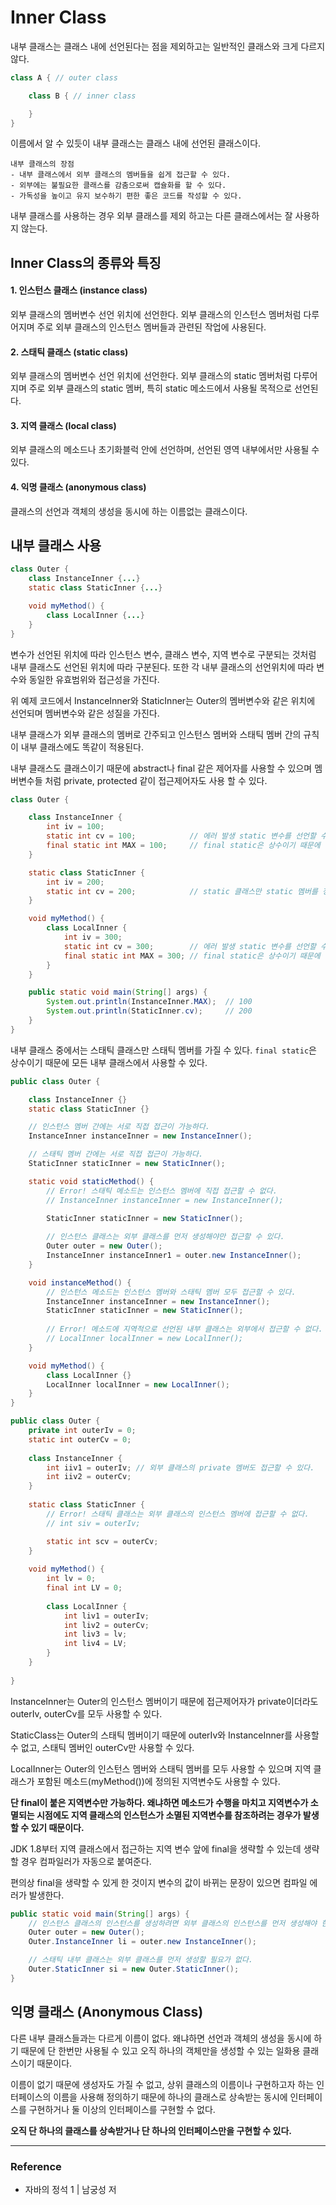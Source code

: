 # Inner Class  

내부 클래스는 클래스 내에 선언된다는 점을 제외하고는 일반적인 클래스와 크게 다르지 않다.  

```java
class A { // outer class

    class B { // inner class

    }
}
```

이름에서 알 수 있듯이 내부 클래스는 클래스 내에 선언된 클래스이다.  

```text
내부 클래스의 장점
- 내부 클래스에서 외부 클래스의 멤버들을 쉽게 접근할 수 있다.
- 외부에는 불필요한 클래스를 감춤으로써 캡슐화를 할 수 있다.
- 가독성을 높이고 유지 보수하기 편한 좋은 코드를 작성할 수 있다.
```

내부 클래스를 사용하는 경우 외부 클래스를 제외 하고는 다른 클래스에서는 잘 사용하지 않는다.  

## Inner Class의 종류와 특징  

#### 1. 인스턴스 클래스 (instance class)  

외부 클래스의 멤버변수 선언 위치에 선언한다. 외부 클래스의 인스턴스 멤버처럼 다루어지며 주로 외부 클래스의 인스턴스 멤버들과 관련된 작업에 사용된다.  

#### 2. 스태틱 클래스 (static class)  

외부 클래스의 멤버변수 선언 위치에 선언한다. 외부 클래스의 static 멤버처럼 다루어지며 주로 외부 클래스의 static 멤버, 특히 static 메소드에서 사용될 목적으로 선언된다.  

#### 3. 지역 클래스 (local class)  

외부 클래스의 메소드나 초기화블럭 안에 선언하며, 선언된 영역 내부에서만 사용될 수 있다.  

#### 4. 익명 클래스 (anonymous class)  

클래스의 선언과 객체의 생성을 동시에 하는 이름없는 클래스이다.  

## 내부 클래스 사용  

```java
class Outer {
    class InstanceInner {...}
    static class StaticInner {...}

    void myMethod() {
        class LocalInner {...}
    }
}
```

변수가 선언된 위치에 따라 인스턴스 변수, 클래스 변수, 지역 변수로 구분되는 것처럼 내부 클래스도 선언된 위치에 따라 구분된다. 또한 각 내부 클래스의 선언위치에 따라 변수와 동일한 유효범위와 접근성을 가진다.  

위 예제 코드에서 InstanceInner와 StaticInner는 Outer의 멤버변수와 같은 위치에 선언되며 멤버변수와 같은 성질을 가진다.  

내부 클래스가 외부 클래스의 멤버로 간주되고 인스턴스 멤버와 스태틱 멤버 간의 규칙이 내부 클래스에도 똑같이 적용된다.  

내부 클래스도 클래스이기 때문에 abstract나 final 같은 제어자를 사용할 수 있으며 멤버변수들 처럼 private, protected 같이 접근제어자도 사용 할 수 있다.  

```java
class Outer {

    class InstanceInner {
        int iv = 100;
        static int cv = 100;            // 에러 발생 static 변수를 선언할 수 없다.
        final static int MAX = 100;     // final static은 상수이기 때문에 허용
    }

    static class StaticInner {
        int iv = 200;
        static int cv = 200;            // static 클래스만 static 멤버를 정의할 수 있다.
    }

    void myMethod() {
        class LocalInner {
            int iv = 300;
            static int cv = 300;        // 에러 발생 static 변수를 선언할 수 없다.
            final static int MAX = 300; // final static은 상수이기 때문에 허용
        }
    }

    public static void main(String[] args) {
        System.out.println(InstanceInner.MAX);  // 100
        System.out.println(StaticInner.cv);     // 200
    }
}
```

내부 클래스 중에서는 스태틱 클래스만 스태틱 멤버를 가질 수 있다. `final static`은 상수이기 때문에 모든 내부 클래스에서 사용할 수 있다.  

```java
public class Outer {

    class InstanceInner {}
    static class StaticInner {}

    // 인스턴스 멤버 간에는 서로 직접 접근이 가능하다.
    InstanceInner instanceInner = new InstanceInner();

    // 스태틱 멤버 간에는 서로 직접 접근이 가능하다.
    StaticInner staticInner = new StaticInner();

    static void staticMethod() {
        // Error! 스태틱 메소드는 인스턴스 멤버에 직접 접근할 수 없다.
        // InstanceInner instanceInner = new InstanceInner();

        StaticInner staticInner = new StaticInner();
        
        // 인스턴스 클래스는 외부 클래스를 먼저 생성해야만 접근할 수 있다.
        Outer outer = new Outer();
        InstanceInner instanceInner1 = outer.new InstanceInner();
    }

    void instanceMethod() {
        // 인스턴스 메소드는 인스턴스 멤버와 스태틱 멤버 모두 접근할 수 있다.
        InstanceInner instanceInner = new InstanceInner();
        StaticInner staticInner = new StaticInner();
        
        // Error! 메소드에 지역적으로 선언된 내부 클래스는 외부에서 접근할 수 없다.
        // LocalInner localInner = new LocalInner();
    }

    void myMethod() {
        class LocalInner {}
        LocalInner localInner = new LocalInner();
    }
}
```

```java
public class Outer {
    private int outerIv = 0;
    static int outerCv = 0;
    
    class InstanceInner {
        int iiv1 = outerIv; // 외부 클래스의 private 멤버도 접근할 수 있다.
        int iiv2 = outerCv;
    }
    
    static class StaticInner {
        // Error! 스태틱 클래스는 외부 클래스의 인스턴스 멤버에 접근할 수 없다.
        // int siv = outerIv;

        static int scv = outerCv;
    }
    
    void myMethod() {
        int lv = 0;
        final int LV = 0;
        
        class LocalInner {
            int liv1 = outerIv;
            int liv2 = outerCv;
            int liv3 = lv;
            int liv4 = LV;
        }
    }
    
}
```

InstanceInner는 Outer의 인스턴스 멤버이기 때문에 접근제어자가 private이더라도 outerIv, outerCv를 모두 사용할 수 있다.  

StaticClass는 Outer의 스태틱 멤버이기 때문에 outerIv와 InstanceInner를 사용할 수 없고, 스태틱 멤버인 outerCv만 사용할 수 있다.  

LocalInner는 Outer의 인스턴스 멤버와 스태틱 멤버를 모두 사용할 수 있으며 지역 클래스가 포함된 메소드(myMethod())에 정의된 지역변수도 사용할 수 있다.  

**단 final이 붙은 지역변수만 가능하다. 왜냐하면 메소드가 수행을 마치고 지역변수가 소멸되는 시점에도 지역 클래스의 인스턴스가 소멸된 지역변수를 참조하려는 경우가 발생할 수 있기 때문이다.**  

JDK 1.8부터 지역 클래스에서 접근하는 지역 변수 앞에 final을 생략할 수 있는데 생략할 경우 컴파일러가 자동으로 붙여준다.  

편의상 final을 생략할 수 있게 한 것이지 변수의 값이 바뀌는 문장이 있으면 컴파일 에러가 발생한다.  

```java
public static void main(String[] args) {
    // 인스턴스 클래스의 인스턴스를 생성하려면 외부 클래스의 인스턴스를 먼저 생성해야 한다.
    Outer outer = new Outer();
    Outer.InstanceInner li = outer.new InstanceInner();

    // 스태틱 내부 클래스는 외부 클래스를 먼저 생성할 필요가 없다.
    Outer.StaticInner si = new Outer.StaticInner();
}
```

## 익명 클래스 (Anonymous Class)  

다른 내부 클래스들과는 다르게 이름이 없다. 왜냐하면 선언과 객체의 생성을 동시에 하기 때문에 단 한번만 사용될 수 있고 오직 하나의 객체만을 생성할 수 있는 일화용 클래스이기 때문이다.  

이름이 없기 때문에 생성자도 가질 수 없고, 상위 클래스의 이름이나 구현하고자 하는 인터페이스의 이름을 사용해 정의하기 때문에 하나의 클래스로 상속받는 동시에 인터페이스를 구현하거나 둘 이상의 인터페이스를 구현할 수 없다.  

**오직 단 하나의 클래스를 상속받거나 단 하나의 인터페이스만을 구현할 수 있다.**  

---

### Reference  

- 자바의 정석 1 | 남궁성 저